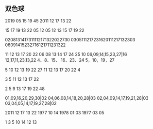 ## 双色球
2019 05 15 19 45
2011 12 17 13 22

15 17 19 13 22 05 12
05 12 13 15 17 19 22

020813141731$11
121713220227$30
030511121723$16
201112171323$03
060914152327$16
121711231322$

11 12 13 17 20 22 06
08 13 14 17 24 25 10
06,09,14,15,23,27|16
12,17,11,23,13,22
4、8、15、 16、23、24 
5，10，19，27

5 10 12 13 19 22 27
11 12 13 17 20 22 4

3 5 11 12 13 17 22

2 5 9 13 17 19 22 48

01,09,16,20,29,30|02
04,06,08,14,18,20,28|03
02,04,09,14,17,19,21,28|03
03,04,05,14,17,19,27,28|02


2011 12 17 13 22
1977 10 14
1978 01 03
1977 03 05

1 3 5 10 14 12 13
